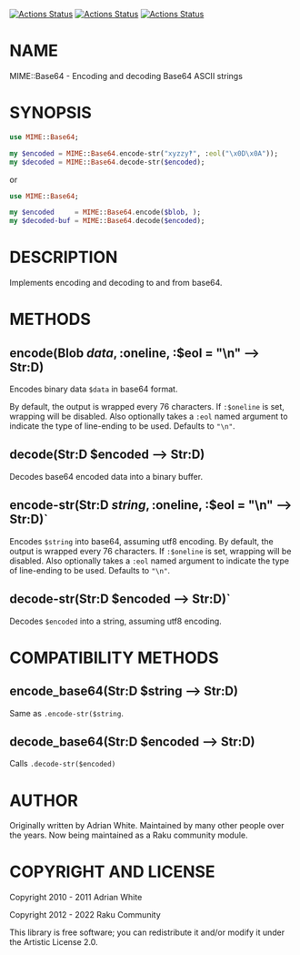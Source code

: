 [![Actions Status](https://github.com/raku/raku-community-modules/MIME-Base64/actions/workflows/linux.yml/badge.svg)](https://github.com/raku/raku-community-modules/MIME-Base64/actions) [![Actions Status](https://github.com/raku/raku-community-modules/MIME-Base64/actions/workflows/macos.yml/badge.svg)](https://github.com/raku/raku-community-modules/MIME-Base64/actions) [![Actions Status](https://github.com/raku/raku-community-modules/MIME-Base64/actions/workflows/windows.yml/badge.svg)](https://github.com/raku/raku-community-modules/MIME-Base64/actions)

NAME
====

MIME::Base64 - Encoding and decoding Base64 ASCII strings

SYNOPSIS
========

```raku
use MIME::Base64;

my $encoded = MIME::Base64.encode-str("xyzzy‽", :eol("\x0D\x0A"));
my $decoded = MIME::Base64.decode-str($encoded);
```

or

```raku
use MIME::Base64;

my $encoded     = MIME::Base64.encode($blob, );
my $decoded-buf = MIME::Base64.decode($encoded);
```

DESCRIPTION
===========

Implements encoding and decoding to and from base64.

METHODS
=======

encode(Blob $data, :$oneline, :$eol = "\n" --> Str:D)
-----------------------------------------------------

Encodeѕ binary data `$data` in base64 format.

By default, the output is wrapped every 76 characters. If `:$oneline` is set, wrapping will be disabled. Also optionally takes a `:eol` named argument to indicate the type of line-ending to be used. Defaults to `"\n"`.

decode(Str:D $encoded --> Str:D)
--------------------------------

Decodes base64 encoded data into a binary buffer.

encode-str(Str:D $string, :$oneline, :$eol = "\n" --> Str:D)`
-------------------------------------------------------------

Encodes `$string` into base64, assuming utf8 encoding. By default, the output is wrapped every 76 characters. If `:$oneline` is set, wrapping will be disabled. Also optionally takes a `:eol` named argument to indicate the type of line-ending to be used. Defaults to `"\n"`.

decode-str(Str:D $encoded --> Str:D)`
-------------------------------------

Decodes `$encoded` into a string, assuming utf8 encoding.

COMPATIBILITY METHODS
=====================

encode_base64(Str:D $string --> Str:D)
--------------------------------------

Same as `.encode-str($string`.

decode_base64(Str:D $encoded --> Str:D)
---------------------------------------

Calls `.decode-str($encoded)`

AUTHOR
======

Originally written by Adrian White. Maintained by many other people over the years. Now being maintained as a Raku community module.

COPYRIGHT AND LICENSE
=====================

Copyright 2010 - 2011 Adrian White

Copyright 2012 - 2022 Raku Community

This library is free software; you can redistribute it and/or modify it under the Artistic License 2.0.

